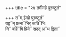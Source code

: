 +++
title = "२४ तमीमहे पुरुष्टुतं"

+++
त᳓म् ईमहे पुरुष्टुतं᳓  
यह्व᳓म् प्रत्ना᳓भिर् ऊति᳓भिः  
नि᳓ बर्हि᳓षि प्रिये᳓ सदद् अ᳓ध द्विता᳓